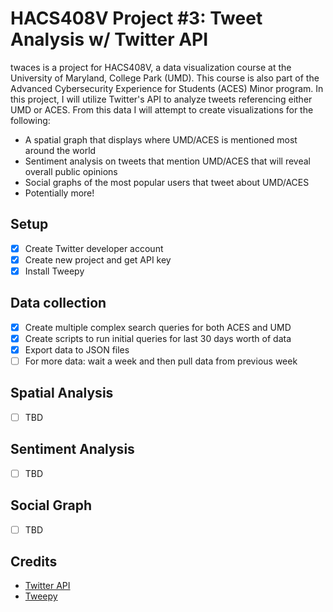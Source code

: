 # HACS408V Project #3: Tweet Analysis w/ Twitter API
twaces is a project for HACS408V, a data visualization course at the University of Maryland, College Park (UMD). This course is also part of the Advanced Cybersecurity Experience for Students (ACES) Minor program. In this project, I will utilize Twitter's API to analyze tweets referencing either UMD or ACES. From this data I will attempt to create visualizations for the following:
* A spatial graph that displays where UMD/ACES is mentioned most around the world
* Sentiment analysis on tweets that mention UMD/ACES that will reveal overall public opinions
* Social graphs of the most popular users that tweet about UMD/ACES
* Potentially more!
## Setup
- [x] Create Twitter developer account
- [x] Create new project and get API key
- [x] Install Tweepy
## Data collection
- [x] Create multiple complex search queries for both ACES and UMD
- [x] Create scripts to run initial queries for last 30 days worth of data
- [x] Export data to JSON files
- [ ] For more data: wait a week and then pull data from previous week
## Spatial Analysis
- [ ] TBD
## Sentiment Analysis
- [ ] TBD
## Social Graph
- [ ] TBD
## Credits
* [Twitter API](https://developer.twitter.com/en/docs.html)
* [Tweepy](http://www.tweepy.org/)
